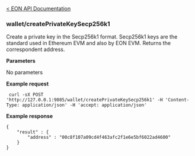[&lt; EON API Documentation](/doc/api/index.md) 
### wallet/createPrivateKeySecp256k1

Create a private key in the Secp256k1 format.
Secp256k1 keys are the standard used in Ethereum EVM and also by EON EVM.
Returns the correspondent address.

**Parameters**

No parameters

**Example request**

     curl -sX POST 'http://127.0.0.1:9085/wallet/createPrivateKeySecp256k1' -H 'Content-Type: application/json' -H 'accept: application/json' 

**Example response**

    {
        "result" : {
            "address" : "00c8f107a09cd4f463afc2f1e6e5bf6022ad4600"
        }
    }